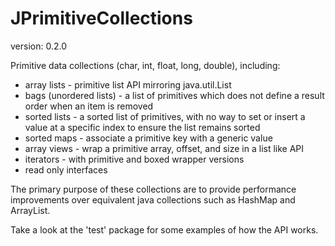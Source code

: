 JPrimitiveCollections
==============
version: 0.2.0

Primitive data collections (char, int, float, long, double), including:
* array lists - primitive list API mirroring java.util.List
* bags (unordered lists) - a list of primitives which does not define a result order when an item is removed
* sorted lists - a sorted list of primitives, with no way to set or insert a value at a specific index to ensure the list remains sorted
* sorted maps - associate a primitive key with a generic value
* array views - wrap a primitive array, offset, and size in a list like API
* iterators - with primitive and boxed wrapper versions
* read only interfaces

The primary purpose of these collections are to provide performance improvements over equivalent java collections such as HashMap and ArrayList.

Take a look at the 'test' package for some examples of how the API works.
